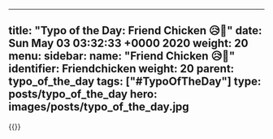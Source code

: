 
---
title: "Typo of the Day: Friend Chicken 😥🍗"
date: Sun May 03 03:32:33 +0000 2020
weight: 20
menu:
  sidebar:
    name: "Friend Chicken 😥🍗"
    identifier: Friendchicken
    weight: 20
    parent: typo_of_the_day
tags: ["#TypoOfTheDay"]
type: posts/typo_of_the_day
hero: images/posts/typo_of_the_day.jpg
---


{{<tweet user="mariatta" id="1256788711569645574">}}

